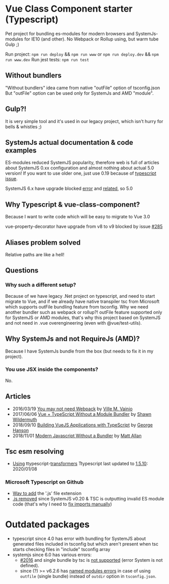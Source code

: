 # Vue Class Component starter (Typescript)
Pet project for bundling es-modules for modern browsers and SystemJs-modules for IE10 (and other).
No Webpack or Rollup using, but warm tube Gulp ;)

Run project: `npm run deploy` && `npm run www` or `npm run deploy.dev` && `npm run www.dev`
Run jest tests: `npm run test`

## Without bundlers
"Without bundlers" idea came from native "outFile" option of tsconfig.json
But "outFile" option can be used only for SystemJs and  AMD "module".

## Gulp?!
It is very simple tool and it's used in our legacy project, which isn't hurry for bells & whistles ;)

## SystemJs actual documentation & code examples
ES-modules reduced SystemJS popularity, therefore web is full of articles about SystemJS 0.xx configuration
and almost nothing about actual 5.0 version! If you want to use older one, just use 0.19 because of [typescript issue](https://github.com/systemjs/systemjs/issues/1587#issuecomment-287013920).

SystemJS 6.x have upgrade blocked [error](https://github.com/systemjs/systemjs/issues/2016) and [related](https://github.com/systemjs/systemjs/issues/2185#issuecomment-626889523), so 5.0

## Why Typescript & vue-class-component?
Because I want to write code which will be easy to migrate to Vue 3.0

vue-property-decorator have upgrade from v8 to v9 blocked by issue [#285](https://github.com/kaorun343/vue-property-decorator/issues/285#issuecomment-832659866)


## Aliases problem solved
Relative paths are like a hell!

## Questions

### Why such a different setup?
Because of we have legacy .Net project on typescript, and need to start migrate to Vue, and if we already have native transpiler tsc from Microsoft which supports outFile bundling feature from tsconfig. Why we need another bundler such as webpack or rollup?! outFile feature supported only for SystemJS or AMD modules, that's why this project based on SystemJS and not need in .vue overengineering (even with @vue/test-utils).

## Why SystemJs and not RequireJs (AMD)?
Because I have SystemJs bundle from the box (but needs to fix it in my project).

### You use JSX inside the components?
No.

## Articles
- 2016/03/19 [You may not need Webpack](https://medium.com/@vivainio/with-latest-typescript-you-may-not-need-webpack-417d2ef0e773) by [Ville M. Vainio](https://medium.com/@vivainio)
- 2017/06/06 [Vue + TypeScript Without a Module Bundler](https://wildermuth.com/2017/06/06/Vue-TypeScript-Without-a-Module-Bundler) by [Shawn Wildermuth](https://wildermuth.com/about)
- 2018/09/10 [Building VueJS Applications with TypeScript](https://dev.to/georgehanson/building-vuejs-applications-with-typescript-1j2n) by [George Hanson](https://dev.to/georgehanson)
- 2018/11/01 [Modern Javascript Without a Bundler](https://mattallan.me/posts/modern-javascript-without-a-bundler/) by [Matt Allan](https://mattallan.me/about/)

## Tsc esm resolving
- [Using](https://github.com/viT-1/systemjs-ts-es6-vue/blob/74b80269849b82f77285ab7fdaf7c4f937e7d7e6/src/tsconfig.dev.json#L7) ttypescript-[transformers](https://github.com/cevek/ttypescript#transformers)
Ttypescript last updated to [1.5.10](https://www.npmjs.com/package/ttypescript/v/1.5.10): 2020/01/08

### Microsoft Typescript on Github
- [Way to add](https://github.com/microsoft/TypeScript/issues/16577#issuecomment-578729954) the '.js' file extension
- [.js removed](https://github.com/microsoft/TypeScript/issues/13422#issuecomment-275845062) since SystemJS v0.20 & TSC is outputting invalid ES module code (that's why I need to [fix imports manually](https://github.com/viT-1/systemjs-ts-es6-vue/blob/5a6904ae20a99b684e2540a5a99872c5cd43608a/gulpfile.esm.js#L122))

# Outdated packages
- typescript since 4.0 has error with bundling for SystemJS about generated files included in tsconfig
but which aren't present when tsc starts checking files in "include" tsconfig array
- systemjs since 6.0 has various errors:
    - [#2016](https://github.com/systemjs/systemjs/issues/2016) and single bundle by tsc
is [not supported](https://github.com/systemjs/systemjs/issues/2185#issuecomment-626889523) (error System is not defined).
    - since (?) >= v6.2.6 has [named modules errors](https://github.com/systemjs/systemjs/issues/2192#issuecomment-630276107) in case of using `outfile` (single bundle) instead of `outdir` option in `tsconfig.json`.